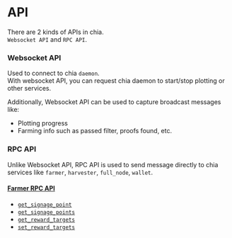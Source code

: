 # API

There are 2 kinds of APIs in chia.  
`Websocket API` and `RPC API`.

### Websocket API
Used to connect to chia `daemon`.  
With websocket API, you can request chia daemon to start/stop plotting or other services.

Additionally, Websocket API can be used to capture broadcast messages like:
- Plotting progress
- Farming info such as passed filter, proofs found, etc.

### RPC API
Unlike Websocket API, RPC API is used to send message directly to chia services like `farmer`, `harvester`, `full_node`, `wallet`.

#### [Farmer RPC API](./rpc/farmer/README.md#usage)
- [`get_signage_point`](./rpc/farmer/README.md#get_signage_pointagent-params)
- [`get_signage_points`](./rpc/farmer/README.md#get_signage_pointsagent)
- [`get_reward_targets`](./rpc/farmer/README.md#get_reward_targetsagent-params)
- [`set_reward_targets`](./rpc/farmer/README.md#set_reward_targetsagent-params)
